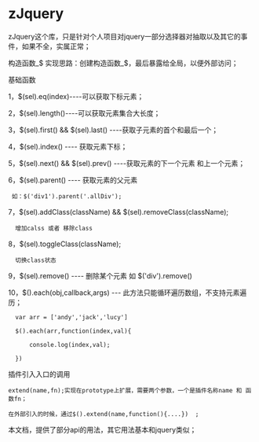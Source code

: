 # zJquery
zJquery这个库，只是针对个人项目对jquery一部分选择器对抽取以及其它的事件，如果不全，实属正常；

构造函数_$
  实现思路：创建构造函数_$，最后暴露给全局，以便外部访问；
  
基础函数

  1，$(sel).eq(index)----可以获取下标元素；
  
  2，$(sel).length()----可以获取元素集合大长度；
  
  3，$(sel).first() && $(sel).last() ----获取子元素的首个和最后一个；
  
  4，$(sel).index() ---- 获取元素下标；
  
  5，$(sel).next()  && $(sel).prev() ----获取元素的下一个元素 和上一个元素；
  
  6，$(sel).parent()  ---- 获取元素的父元素
  
     如：$('div1').parent('.allDiv');
     
  7，$(sel).addClass(className) && $(sel).removeClass(className);
  
      增加calss 或者 移除class
  
  8，$(sel).toggleClass(className);
  
      切换class状态
  
  9，$(sel).remove() ---- 删除某个元素  如 $('div').remove()
  
  10，$().each(obj,callback,args) --- 此方法只能循环遍历数组，不支持元素遍历；
  
      var arr = ['andy','jack','lucy']
      
      $().each(arr,function(index,val){
      
          console.log(index,val);
      
      })
      
插件引入入口的调用

    extend(name,fn);实现在prototype上扩展，需要两个参数，一个是插件名称name 和 函数fn；
    
    在外部引入的时候，通过$().extend(name,function(){....})  ;
    
本文档，提供了部分api的用法，其它用法基本和jquery类似；


   
  
  
  
  
  
